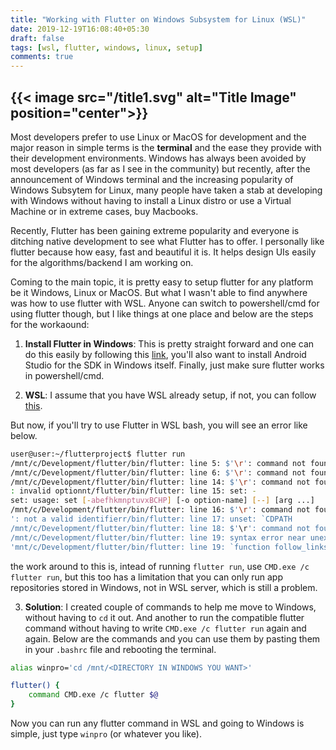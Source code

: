 ```yaml
---
title: "Working with Flutter on Windows Subsystem for Linux (WSL)"
date: 2019-12-19T16:08:40+05:30
draft: false
tags: [wsl, flutter, windows, linux, setup]
comments: true
---
```

{{< image src="/title1.svg" alt="Title Image" position="center">}}
---
Most developers prefer to use Linux or MacOS for development and the major reason in simple terms is the **terminal** and the ease they provide with their development environments. Windows has always been avoided by most developers (as far as I see in the community) but recently, after the announcement of Windows terminal and the increasing popularity of Windows Subsytem for Linux, many people have taken a stab at developing with Windows without having to install a Linux distro or use a Virtual Machine or in extreme cases, buy Macbooks.

Recently, Flutter has been gaining extreme popularity and everyone is ditching native development to see what Flutter has to offer. I personally like flutter because how easy, fast and beautiful it is. It helps design UIs easily for the algorithms/backend I am working on. 

Coming to the main topic, it is pretty easy to setup flutter for any platform be it Windows, Linux or MacOS. But what I wasn't able to find anywhere was how to use flutter with WSL. Anyone can switch to powershell/cmd for using flutter though, but I like things at one place and below are the steps for the workaound:

1. **Install Flutter in Windows**: This is pretty straight forward and one can do this easily by following this [link](https://flutter.dev/docs/get-started/install/Windows), you'll also want to install Android Studio for the SDK in Windows itself. Finally, just make sure flutter works in powershell/cmd.

2. **WSL**: I assume that you have WSL already setup, if not, you can follow [this](https://docs.microsoft.com/en-us/Windows/wsl/install-win10).

But now, if you'll try to use Flutter in WSL bash, you will see an error like below.

```bash
user@user:~/flutterproject$ flutter run
/mnt/c/Development/flutter/bin/flutter: line 5: $'\r': command not found
/mnt/c/Development/flutter/bin/flutter: line 6: $'\r': command not found
/mnt/c/Development/flutter/bin/flutter: line 14: $'\r': command not found
: invalid optionnt/flutter/bin/flutter: line 15: set: -
set: usage: set [-abefhkmnptuvxBCHP] [-o option-name] [--] [arg ...]
/mnt/c/Development/flutter/bin/flutter: line 16: $'\r': command not found
': not a valid identifierr/bin/flutter: line 17: unset: `CDPATH
/mnt/c/Development/flutter/bin/flutter: line 18: $'\r': command not found
/mnt/c/Development/flutter/bin/flutter: line 19: syntax error near unexpected token `$'{\r''
'mnt/c/Development/flutter/bin/flutter: line 19: `function follow_links() {
```

the work around to this is, intead of running `flutter run`, use `CMD.exe /c flutter run`, but this too has a limitation that you can only run app repositories stored in Windows, not in WSL server, which is still a problem.

3. **Solution**: I created couple of commands to help me move to Windows, without having to `cd` it out. And another to run the compatible flutter command without having to write `CMD.exe /c flutter run` again and again. Below are the commands and you can use them by pasting them in your `.bashrc` file and rebooting the terminal.

```bash
alias winpro='cd /mnt/<DIRECTORY IN WINDOWS YOU WANT>'

flutter() {
    command CMD.exe /c flutter $@
}
```

Now you can run any flutter command in WSL and going to Windows is simple, just type `winpro` (or whatever you like).
